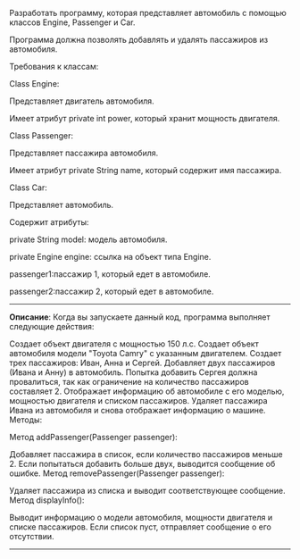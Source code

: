 
Разработать программу, которая представляет автомобиль с помощью классов Engine, Passenger и Car.

 Программа должна позволять добавлять и удалять пассажиров из автомобиля.

 Требования к классам:

Class Engine: 

Представляет двигатель автомобиля.

Имеет атрибут private int power, который хранит мощность двигателя.

Class Passenger: 

Представляет пассажира автомобиля.

Имеет атрибут private String name, который содержит имя пассажира.

Class Car:

Представляет автомобиль.

Содержит атрибуты: 

private String model: модель автомобиля.

private Engine engine: ссылка на объект типа Engine.

passenger1:пассажир 1, который едет в автомобиле.

passenger2:пассажир 2, который едет в автомобиле.


***
**Описание**: Когда вы запускаете данный код, программа выполняет следующие действия:

Создает объект двигателя с мощностью 150 л.с.
Создает объект автомобиля модели "Toyota Camry" с указанным двигателем.
Создает трех пассажиров: Иван, Анна и Сергей.
Добавляет двух пассажиров (Ивана и Анну) в автомобиль. Попытка добавить Сергея должна провалиться, так как ограничение на количество пассажиров составляет 2.
Отображает информацию об автомобиле с его моделью, мощностью двигателя и списком пассажиров.
Удаляет пассажира Ивана из автомобиля и снова отображает информацию о машине.
 Методы:

Метод addPassenger(Passenger passenger):

Добавляет пассажира в список, если количество пассажиров меньше 2. Если попытаться добавить больше двух, выводится сообщение об ошибке.
Метод removePassenger(Passenger passenger):

Удаляет пассажира из списка и выводит соответствующее сообщение.
Метод displayInfo():

Выводит информацию о модели автомобиля, мощности двигателя и списке пассажиров. Если список пуст, отправляет сообщение о его отсутствии.
***